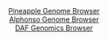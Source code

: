 <div id="Pineapple_Genome_Browser" align="center">
  <a href="https://igv.org/app/?sessionURL=blob:zZJda9swFIb_i6BlA8e27HzZUIbTJm3adN0a3HQpxZzYsiNqS4okO0lD_vu0sLGbDpqLjYEv5INsve.jZ4caIhXlDIXIs3HHxhhZSC35egqVKMlnqIhCYQ6lIhaSJCeSsJSgcIdyUBri.4n5cqm1UKHjUC1aFbCC28q3oYJXzmCt7JRXzjkvS1hwCZpL5QwkNNyhRdNakwUIYZuzfbvjZKDBgVIsOVPcEYQVydr8L_k1SgrCeEWSqi41PQRITB6TMbNz.BTNplGaEqVuyHacnUU34.jBH8bzy.75PL67msXd2emUFgx0LclZR6TkVcEyH4lBPojmj9fZ6JLn2aDfPvEvTocbQSVRZ7iH.23s.gcwlGVk8z91Ng89svf0jp14o2ZCJkKev0w2dfaiL9g6jtKrqXqzuYf2Fip5WhsTULqUvRC7lu92rY7Xbf1Y4r7luoHhIzlF4dOzhbSE9MVsf9ohvRXGF6TIqj6oYyEuMyJR2Apct4eDwOu0e203CPDe2qFaln8P7ii.D3quF3leN8lpqY3MWaKYUDYwZjdpbhevR9Lkm2A.rvStQRoPVnjb9lewcledb_3t6k80LWQOP1yhqfqeTP_EvPcEsfXiWN1qKq_v1NfretweDjOR9n3A3iPcfHmI3sTjm7LHocm5rECb_WZiXn_61oCkwLQZNFTRBS2p3s4MRb5GIfZ8oy1KecmNh0gWiw.u5Vq44378rae_f95_Bw--">Pineapple Genome Browser</a>
</div>
<div id="Alphonso_Genome_Browser" align="center">
  <a href="https://igv.org/app/?sessionURL=blob:zZJfa9swFMW_i6BlA8eWbOePDWW4aZM1bVJI5jhtKUZxZEerLLmSYjcJ.e7VysZeVmgeNgZ6kC5Xuucc_fagJlJRwUEIXBu1bYSABdRaNDNcVoxMcEkUCHPMFLGAJDmRhGcEhHuQY6VxPL0xN9daVyp0HKqrVol5IWzl2bjEO8Fxo.xMlE5fMIaXQmItpHLOJa6FQ4u61ZAlrirbzPbstrPCGjuYVWvBlXAqwou0Me.lv0ppQbgoSVpumKZvAlKjx2hc2Tn.EiWzKMuIUtdke7U6i66vorl3Gd8PO_37.PZrEneS0xktONYbSc6C8YjFs0XkjYf9yYl77nsvSVx79f2uPfdPvIvTy5eKSqLOUBf1fAS9HjTRUL4iL_.Ta7Pokc4HN.xm5N7ezRY164_Zmk7Pjf.enDRNIv7oHIGDBZjINoYFkK1lN0TQ8mDHarud1o8t6lkQBiYfKSgIHx4toCXOnkz7wx7obWWIAYo8b97gsYCQKyJB2Aog7KIgcNt.14dBgA7WHmwk.3vhDuJp0IVu5LqdNKdMG5xXqeKVsjHndp3ldrE7Mk0u77aY.t9JPOk_RRejtjen42Fw.by7eidLC5jRbx9ojH5E0T_h7iNCbL08FrYeWoz5YnTbqdhgetEsT9yB58PxcN4k396DzQLHhZMLWWJt.k3FHH_yVmNJMdemUFNFl5RRvU1MjqIBIXI9gy3IBBOGQyCL5SdoQQu14effeHqHx8Mr">Alphonso Genome Browser</a>
</div>


<div id="DAF_Genomics_Browser" align="center">
  <a href="https://igv.org/app/?sessionURL=blob:tZFra9swFIb_i6D95JtkO64NYZgt6bKm7ebghaWUoNnHsVfLciXZcRry3ye8jsFGGYMOdOVc3ld6jqgHISveoAgRC_sWxshAsuT7FWVtDTeUgURRQWsJBhJQgIAmAxQdUUGlommy1JWlUq2MbDunhbmDhrMqk5Z0LdqakneqBJ1qEosy.sQbupdWxplOVtSmdVvyRnKbZhlIaTp2C81uu6d6.Rnbji1hy7paVaPqVpvQxnKroNpt1eQw_MXIf1DWo3oTr1fxWH8Fh0U.ja8W8Wd3lm4uJ2836e37dTpZn6.qXUNVJ2D6cHP9dOjWmb8cFsM1E27_rUuWffBh8.XMfXc.G9pKgJziAF942CGej04GqnnWaQQoKwWOsGcE5MIgnmc.H11_ov9A8ApFd_cGUoJmDzr97ojUodWgkITHbmRmIC5yECgyQ8cJcBgS3ws8JwzxyTiiTtSvTHKeJmHgkJiQifWVMq1fVPX4fVroz.BrYfyts57_ismFPhmK5ePtp8NsXne9SPbqjMzjy49LvXkvoDLQi08ruGBU6dCP6zMYWmtFBo36RcY93Z..Aw--">DAF Genomics Browser</a>
</div>
